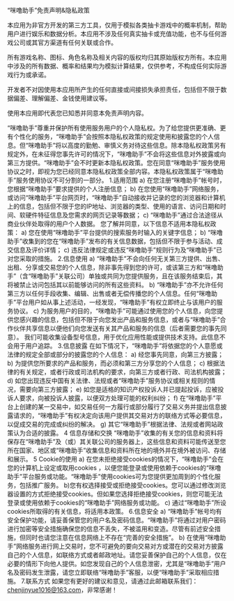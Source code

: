 “咪噜助手”免责声明&隐私政策

本应用为非官方开发的第三方工具，仅用于模拟各类抽卡游戏中的概率机制，帮助用户进行娱乐和数据分析。本应用不涉及任何真实抽卡或充值功能，也不与任何游戏公司或其官方渠道有任何关联或合作。

所有游戏名称、图标、角色名称及相关内容的版权均归其原始版权方所有。本应用中涉及的所有数据、概率和结果均为模拟计算结果，仅供参考，不构成任何实际游戏行为或承诺。

开发者不对因使用本应用所产生的任何直接或间接损失承担责任，包括但不限于数据偏差、理解偏差、金钱使用建议等。

使用本应用即代表您已知悉并同意本免责声明内容。


“咪噜助手”尊重并保护所有使用服务用户的个人隐私权。为了给您提供更准确、更有个性化的服务，“咪噜助手”会按照本隐私权政策的规定使用和披露您的个人信息。但“咪噜助手”将以高度的勤勉、审慎义务对待这些信息。除本隐私权政策另有规定外，在未征得您事先许可的情况下，“咪噜助手”不会将这些信息对外披露或向第三方提供。“咪噜助手”会不时更新本隐私权政策。您在同意“咪噜助手”服务使用协议之时，即视为您已经同意本隐私权政策全部内容。本隐私权政策属于“咪噜助手”服务使用协议不可分割的一部分。
1.适用范围
a) 在您注册“咪噜助手”帐号时，您根据“咪噜助手”要求提供的个人注册信息；
b) 在您使用“咪噜助手”网络服务，或访问“咪噜助手”平台网页时，“咪噜助手”自动接收并记录的您的浏览器和计算机上的信息，包括但不限于您的IP地址、浏览器的类型、使用的语言、访问日期和时间、软硬件特征信息及您需求的网页记录等数据；
c) “咪噜助手”通过合法途径从商业伙伴处取得的用户个人数据。
您了解并同意，以下信息不适用本隐私权政策：
a) 您在使用“咪噜助手”平台提供的搜索服务时输入的关键字信息；
b) “咪噜助手”收集到的您在“咪噜助手”发布的有关信息数据，包括但不限于参与活动、成交信息及评价详情；
c) 违反法律规定或违反“咪噜助手”规则行为及“咪噜助手”已对您采取的措施。
2.信息使用
a) “咪噜助手”不会向任何无关第三方提供、出售、出租、分享或交易您的个人信息，除非事先得到您的许可，或该第三方和“咪噜助手”（含“咪噜助手”关联公司）单独或共同为您提供服务，且在该服务结束后，其将被禁止访问包括其以前能够访问的所有这些资料。
b) “咪噜助手”亦不允许任何第三方以任何手段收集、编辑、出售或者无偿传播您的个人信息。任何“咪噜助手”平台用户如从事上述活动，一经发现，“咪噜助手”有权立即终止与该用户的服务协议。
c) 为服务用户的目的，“咪噜助手”可能通过使用您的个人信息，向您提供您感兴趣的信息，包括但不限于向您发出产品和服务信息，或者与“咪噜助手”合作伙伴共享信息以便他们向您发送有关其产品和服务的信息（后者需要您的事先同意）。
我们可能收集设备型号信息，用于优化应用性能或提供技术支持。此信息不会用于用户追踪。
3.信息披露
在如下情况下，“咪噜助手”将依据您的个人意愿或法律的规定全部或部分的披露您的个人信息：
a) 经您事先同意，向第三方披露；
b) 为提供您所要求的产品和服务，而必须和第三方分享您的个人信息；
c) 根据法律的有关规定，或者行政或司法机构的要求，向第三方或者行政、司法机构披露；
d) 如您出现违反中国有关法律、法规或者“咪噜助手”服务协议或相关规则的情况，需要向第三方披露；
e) 如您是适格的知识产权投诉人并已提起投诉，应被投诉人要求，向被投诉人披露，以便双方处理可能的权利纠纷；
f) 在“咪噜助手”平台上创建的某一交易中，如交易任何一方履行或部分履行了交易义务并提出信息披露请求的，“咪噜助手”有权决定向该用户提供其交易对方的联络方式等必要信息，以促成交易的完成或纠纷的解决。
g) 其它“咪噜助手”根据法律、法规或者网站政策认为合适的披露。
	4	信息存储和交换
“咪噜助手”收集的有关您的信息和资料将保存在“咪噜助手”及（或）其关联公司的服务器上，这些信息和资料可能传送至您所在国家、地区或“咪噜助手”收集信息和资料所在地的境外并在境外被访问、存储和展示。
	5	Cookie的使用
a) 在您未拒绝接受cookies的情况下，“咪噜助手”会在您的计算机上设定或取用cookies
，以便您能登录或使用依赖于cookies的“咪噜助手”平台服务或功能。“咪噜助手”使用cookies可为您提供更加周到的个性化服务，包括推广服务。 b)您有权选择接受或拒绝接受cookies。您可以通过修改浏览器设置的方式拒绝接受cookies。但如果您选择拒绝接受cookies，则您可能无法登录或使用依赖于cookies的“咪噜助手”网络服务或功能。
c) 通过“咪噜助手”所设cookies所取得的有关信息，将适用本政策。
6.信息安全
a) “咪噜助手”帐号均有安全保护功能，请妥善保管您的用户名及密码信息。“咪噜助手”将通过对用户密码进行加密等安全措施确保您的信息不丢失，不被滥用和变造。尽管有前述安全措施，但同时也请您注意在信息网络上不存在“完善的安全措施”。
b) 在使用“咪噜助手”网络服务进行网上交易时，您不可避免的要向交易对方或潜在的交易对方披露自己的个人信息，如联络方式或者邮政地址。请您妥善保护自己的个人信息，仅在必要的情形下向他人提供。如您发现自己的个人信息泄密，尤其是“咪噜助手”用户名及密码发生泄露，请您立即联络“咪噜助手”客服，以便“咪噜助手”采取相应措施。
7.联系方式
如果您有更好的建议和意见，请通过此邮箱联系我们：chenjinyue1016@163.com，非常感谢！
